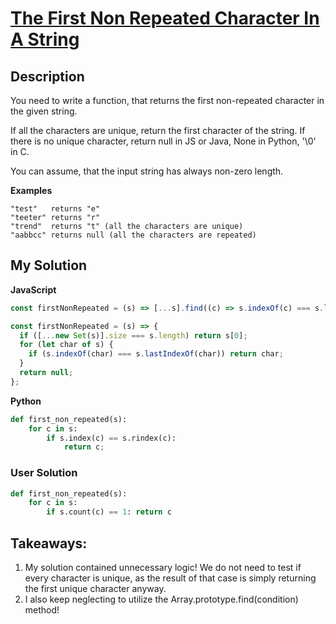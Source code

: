 # [The First Non Repeated Character In A String](https://www.codewars.com/kata/570f6436b29c708a32000826)

## Description

You need to write a function, that returns the first non-repeated character in the given string.

If all the characters are unique, return the first character of the string.
If there is no unique character, return null in JS or Java, None in Python, '\0' in C.

You can assume, that the input string has always non-zero length.

**Examples**

```
"test"   returns "e"
"teeter" returns "r"
"trend"  returns "t" (all the characters are unique)
"aabbcc" returns null (all the characters are repeated)
```

## My Solution

**JavaScript**

```js
const firstNonRepeated = (s) => [...s].find((c) => s.indexOf(c) === s.lastIndexOf(c)) || null;
```

```js
const firstNonRepeated = (s) => {
  if ([...new Set(s)].size === s.length) return s[0];
  for (let char of s) {
    if (s.indexOf(char) === s.lastIndexOf(char)) return char;
  }
  return null;
};
```

**Python**

```py
def first_non_repeated(s):
    for c in s:
        if s.index(c) == s.rindex(c):
            return c;
```

### User Solution

```py
def first_non_repeated(s):
    for c in s:
        if s.count(c) == 1: return c
```

## Takeaways:

1. My solution contained unnecessary logic! We do not need to test if every character is unique, as the result of that case is simply returning the first unique character anyway.
2. I also keep neglecting to utilize the Array.prototype.find(condition) method!
